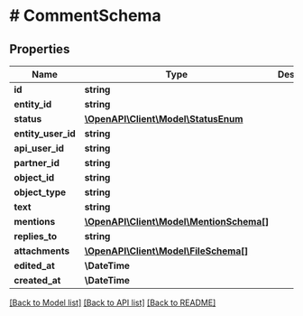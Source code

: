 # # CommentSchema

## Properties

Name | Type | Description | Notes
------------ | ------------- | ------------- | -------------
**id** | **string** |  |
**entity_id** | **string** |  |
**status** | [**\OpenAPI\Client\Model\StatusEnum**](StatusEnum.md) |  |
**entity_user_id** | **string** |  |
**api_user_id** | **string** |  | [optional]
**partner_id** | **string** |  | [optional]
**object_id** | **string** |  |
**object_type** | **string** |  |
**text** | **string** |  |
**mentions** | [**\OpenAPI\Client\Model\MentionSchema[]**](MentionSchema.md) |  | [optional]
**replies_to** | **string** |  | [optional]
**attachments** | [**\OpenAPI\Client\Model\FileSchema[]**](FileSchema.md) |  | [optional]
**edited_at** | **\DateTime** |  | [optional]
**created_at** | **\DateTime** |  | [optional]

[[Back to Model list]](../../README.md#models) [[Back to API list]](../../README.md#endpoints) [[Back to README]](../../README.md)
